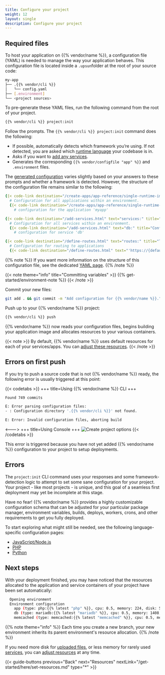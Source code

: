 ```yaml
---
title: Configure your project
weight: 12
layout: single
description: Configure your project
---
```


## Required files

To host your application on {{% vendor/name %}}, a configuration file (YAML) is needed to manage the way your application behaves.
This configuration file is located inside a `.upsun`folder at the root of your source code:

```bash
my-app
├── .{{% vendor/cli %}}
│   └── config.yaml
├── [.environment]
└── <project sources>
```

To pre-generate these YAML files, run the following command from the root of your project.
```bash {location="Terminal"}
{{% vendor/cli %}} project:init
```

Follow the prompts. The `{{% vendor/cli %}} project:init` command does the following:

- If possible, automatically detects which framework you’re using. If not detected, you are asked which [runtime language](/languages/_index.md) your codebase is in.
- Asks if you want to [add any services](/add-services.md).
- Generates the corresponding `{{% vendor/configfile "app" %}}` and `.environment` files.

The [generated configuration](/create-apps/app-reference/single-runtime-image.md) varies slightly based on your answers to these prompts and whether a framework is detected.
However, the structure of the configuration file remains similar to the following:

```yaml {configFile="app"}
{{< code-link destination="/create-apps/app-reference/single-runtime-image.html" text="applications:" title="Top-level key for all applications" >}}
  # Configuration for all applications within an environment.
  {{< code-link destination="/create-apps/app-reference/single-runtime-image.html" text="myapp:" title="Configuration for a unique application" >}}
    # configuration for the application 'myapp'

{{< code-link destination="/add-services.html" text="services:" title="Top-level key for all services" >}}
  # Configuration for all services within an environment.
  {{< code-link destination="/add-services.html" text="db:" title="Configuration for a unique service" >}}
    # configuration for service 'db'

{{< code-link destination="/define-routes.html" text="routes:" title="Top-level key for all routes, configuring how requests are handled by the Router" >}}
  # Configuration for routing to applications
  {{< code-link destination="/define-routes.html" text="'https://{default}/':" title="Configuration for a unique service" >}}
```
{{% note %}}
If you want more information on the structure of this configuration file, see the dedicated [YAML page](/learn/overview/yaml/_index.md).
{{% /note %}}

{{< note theme="info" title="Committing variables" >}}
{{% get-started/environment-note %}}
{{< /note >}}

Commit your new files:

```bash {location="Terminal"}
git add . && git commit -m "Add configuration for {{% vendor/name %}}."
```

Push up to your {{% vendor/name %}} project:

```bash
{{% vendor/cli %}} push
```

{{% vendor/name %}} now reads your configuration files, begins building your application image and allocates resources to your various containers.

{{< note >}}
By default, {{% vendor/name %}} uses default resources for each of your services/apps. You can [adjust these resources](/get-started/here/set-resources.md).
{{< /note >}}

## Errors on first push

If you try to push a source code that is not {{% vendor/name %}} ready, the following error is usually triggered at this point:

{{< codetabs >}}
+++
title=Using {{% vendor/name %}} CLI
+++
```bash
Found 749 commits

E: Error parsing configuration files:
- : Configuration directory '.{{% vendor/cli %}}' not found.

E: Error: Invalid configuration files, aborting build
```
<--->
+++
title=Using Console
+++
![Create project options](/images/console/first-fail.png "0.4")
{{< /codetabs >}}

This error is triggered because you have not yet added {{% vendor/name %}} configuration to your project to setup deployments.

## Errors

The `project:init` CLI command uses your responses and some framework-detection logic to attempt to set some sane configuration for your project.
Your project - like most projects - is unique, and this goal of a seamless first deployment may yet be incomplete at this stage.

Have no fear! {{% vendor/name %}} provides a highly customizable configuration schema that can be adjusted for your particular package manager, environment variables, builds, deploys, workers, crons, and other requirements to get you fully deployed.

To start exploring what might still be needed, see the following language-specific configuration pages:

- [JavaScript/Node.js](/get-started/here/configure/nodejs.md)
- [PHP](/get-started/here/configure/php.md)
- [Python](/get-started/here/configure/python.md)

## Next steps

With your deployment finished, you may have noticed that the resources allocated to the application and service containers of your project have been set automatically:

```bash
  Opening environment
  Environment configuration
    app (type: php:{{% latest "php" %}}, cpu: 0.5, memory: 224, disk: 512)
    db (type: mariadb:{{% latest "mariadb" %}}, cpu: 0.5, memory: 1408, disk: 512)
    memcached (type: memcached:{{% latest "memcached" %}}, cpu: 0.5, memory: 1088)
```

{{% note theme="info" %}}
Each time you create a new branch, your new environment inherits its parent environment's resource allocation.
{{% /note %}}

If you need more disk for [uploaded files](/development/file-transfer.md), or less memory for rarely used [services](/add-services.md), you can [adjust resources](/manage-resources/adjust-resources.md) at any time.

{{< guide-buttons previous="Back" next="Resources" nextLink="/get-started/here/set-resources.md" type="*" >}}
